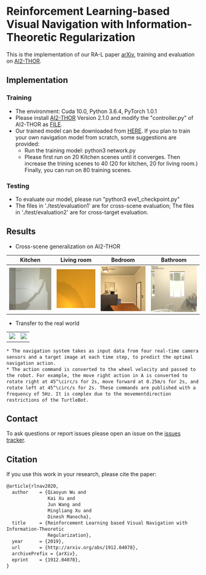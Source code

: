 # Reinforcement Learning-based Visual Navigation with Information-Theoretic Regularization
This is the implementation of our RA-L paper [arXiv](https://arxiv.org/abs/1912.04078), training and evaluation on [AI2-THOR](https://github.com/allenai/ai2thor).<br>

## Implementation
### Training
* The environment: Cuda 10.0, Python 3.6.4, PyTorch 1.0.1 
* Please install [AI2-THOR](https://github.com/allenai/ai2thor) Version 2.1.0 and modify the "controller.py" of AI2-THOR as [FILE](https://github.com/wqynew/RL-based-navigation/blob/main/change.txt).
* Our trained model can be downloaded from [HERE](https://drive.google.com/file/d/1TT31fJ6hoLaJyxQ410MTuyjYILjweeqE/view?usp=sharing). If you plan to train your own navigation model from scratch, some suggestions are provided:
    * Run the training model: python3 network.py
    * Please first run on 20 Kitchen scenes until it converges. Then increase the trining scenes to 40 (20 for kitchen, 20 for living room.) Finally, you can run on 80 training scenes.
    
### Testing
* To evaluate our model, please run "python3 eve1_checkpoint.py" 
* The files in './test/evaluation1' are for cross-scene evaluation; The files in './test/evaluation2' are for cross-target evaluation.

## Results
* Cross-scene generalization on AI2-THOR
<div align="center">
  <table style="width:100%" border="0">
    <thead>
        <tr>
            <th>Kitchen</th>
            <th>Living room</th>
            <th>Bedroom</th>
            <th>Bathroom</th>
        </tr>
    </thead>
    <tbody>
       <tr>
         <td align="center" colspan=1><img src='https://github.com/wqynew/RL-based-navigation/blob/main/image/Gif-Toaster49.gif'></td>
         <td align="center" colspan=1><img src='https://github.com/wqynew/RL-based-navigation/blob/main/image/Gif-Television304.gif'></td>
         <td align="center" colspan=1><img src='https://github.com/wqynew/RL-based-navigation/blob/main/image/Gif-Bed746.gif'></td>
         <td align="center" colspan=1><img src='https://github.com/wqynew/RL-based-navigation/blob/main/image/Gif-SinkBasin968.gif'></td>
       </tr>
    </tbody>
  </table>
</div>

* Transfer to the real world
<div align="center">
  <table style="width:100%" border="0">
    <tbody>
       <tr>
         <td align="center" colspan=2><img src='https://github.com/wqynew/RL-based-navigation/blob/main/image/re3.gif'></td>
         <td align="center" colspan=2><img src='https://github.com/wqynew/RL-based-navigation/blob/main/image/re4.gif'></td>
       </tr>
    </tbody>
  </table>
</div>

    * The navigation system takes as input data from four real-time camera sensors and a target image at each time step, to predict the optimal navigation action. 
    * The action command is converted to the wheel velocity and passed to the robot. For example, the move right action in A is converted to rotate right at 45^\circ/s for 2s, move forward at 0.25m/s for 2s, and rotate left at 45^\circ/s for 2s. These commands are published with a frequency of 5Hz. It is complex due to the movementdirection restrictions of the TurtleBot.

## Contact
To ask questions or report issues please open an issue on the [issues tracker](https://github.com/wqynew/RL-based-navigation/issues).
## Citation
If you use this work in your research, please cite the paper:
```
@article{rlnav2020,
  author    = {Qiaoyun Wu and
               Kai Xu and
               Jun Wang and
               Mingliang Xu and
               Dinesh Manocha},
  title     = {Reinforcement Learning based Visual Navigation with Information-Theoretic
               Regularization},
  year      = {2019},
  url       = {http://arxiv.org/abs/1912.04078},
  archivePrefix = {arXiv},
  eprint    = {1912.04078},
}
```
